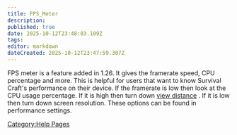 ```yaml
---
title: FPS_Meter
description: 
published: true
date: 2025-10-12T23:48:03.109Z
tags: 
editor: markdown
dateCreated: 2025-10-12T23:47:59.307Z
---
```


FPS meter is a feature added in 1.26. It gives the framerate speed, CPU
percentage and more. This is helpful for users that want to know
Survival Craft's performance on their device. If the framerate is low
then look at the CPU usage percentage. If it is high then turn down
[view distance](View_Distance "wikilink") . If it is low then turn down
screen resolution. These options can be found in performance settings.

[Category:Help Pages](Category:Help_Pages "wikilink")
